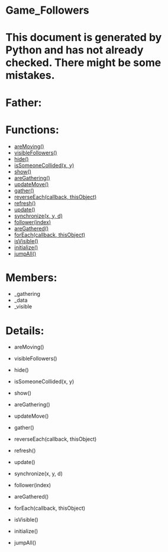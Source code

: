 Game_Followers
===

# This document is generated by Python and has not already checked. There might be some mistakes.

# Father:

# Functions:
* [areMoving()](#areMoving)
* [visibleFollowers()](#visibleFollowers)
* [hide()](#hide)
* [isSomeoneCollided(x, y)](#isSomeoneCollided)
* [show()](#show)
* [areGathering()](#areGathering)
* [updateMove()](#updateMove)
* [gather()](#gather)
* [reverseEach(callback, thisObject)](#reverseEach)
* [refresh()](#refresh)
* [update()](#update)
* [synchronize(x, y, d)](#synchronize)
* [follower(index)](#follower)
* [areGathered()](#areGathered)
* [forEach(callback, thisObject)](#forEach)
* [isVisible()](#isVisible)
* [initialize()](#initialize)
* [jumpAll()](#jumpAll)

# Members:
* _gathering
* _data
* _visible

# Details:
<p id=areMoving></p>

* areMoving()
	

<p id=visibleFollowers></p>

* visibleFollowers()
	

<p id=hide></p>

* hide()
	

<p id=isSomeoneCollided></p>

* isSomeoneCollided(x, y)
	

<p id=show></p>

* show()
	

<p id=areGathering></p>

* areGathering()
	

<p id=updateMove></p>

* updateMove()
	

<p id=gather></p>

* gather()
	

<p id=reverseEach></p>

* reverseEach(callback, thisObject)
	

<p id=refresh></p>

* refresh()
	

<p id=update></p>

* update()
	

<p id=synchronize></p>

* synchronize(x, y, d)
	

<p id=follower></p>

* follower(index)
	

<p id=areGathered></p>

* areGathered()
	

<p id=forEach></p>

* forEach(callback, thisObject)
	

<p id=isVisible></p>

* isVisible()
	

<p id=initialize></p>

* initialize()
	

<p id=jumpAll></p>

* jumpAll()
	

